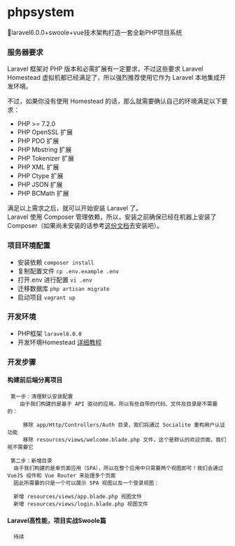 # phpsystem
:ox:laravel6.0.0+swoole+vue技术架构打造一套全新PHP项目系统  

### 服务器要求  
Laravel 框架对 PHP 版本和必需扩展有一定要求，不过这些要求 Laravel Homestead 虚拟机都已经满足了，所以强烈推荐使用它作为 Laravel 本地集成开发环境。  

不过，如果你没有使用 Homestead 的话，那么就需要确认自己的环境满足以下要求：  
- PHP >= 7.2.0  
- PHP OpenSSL 扩展  
- PHP PDO 扩展  
- PHP Mbstring 扩展  
- PHP Tokenizer 扩展  
- PHP XML 扩展  
- PHP Ctype 扩展  
- PHP JSON 扩展  
- PHP BCMath 扩展   

满足以上需求之后，就可以开始安装 Laravel 了。  
Laravel 使用 Composer 管理依赖，所以，安装之前确保已经在机器上安装了 Composer（如果尚未安装的话参考[这份文档](https://docs.phpcomposer.com/00-intro.html)去安装吧）。

### 项目环境配置  
 * 安装依赖 `composer install` 
 * 复制配置文件 `cp .env.example .env`  
 * 打开.env 进行配置 `vi .env`  
 * 迁移数据库 `php artisan migrate`  
 * 启动项目 `vagrant up`  
 
 ### 开发环境 
  * PHP框架 `laravel6.0.0`
  * 开发环境Homestead [详细教程](https://xueyuanjun.com/post/19915.html) 
  
 ### 开发步骤  
   #### 构建前后端分离项目  
     第一步：清理默认安装配置  
        由于我们构建的是基于 API 驱动的应用，所以有些自带的代码、文件及目录是不需要的：
          
         移除 app/Http/Controllers/Auth 目录，我们将通过 Socialite 重构用户认证功能
         移除 resources/views/welcome.blade.php 文件，这个是默认的欢迎页面，我们呢不需要它
     
     第二步：新增目录
      由于我们构建的是单页面应用（SPA），所以在整个应用中只需要两个视图即可！我们会通过 VueJS 组件和 Vue Router 来处理多个页面
      因此所需要的只是一个可以展示 SPA 视图以及一个登录视图：
      
      新增 resources/views/app.blade.php 视图文件
      新增 resources/views/login.blade.php 视图文件
      
   #### Laravel高性能，项目实战Swoole篇  
      待续